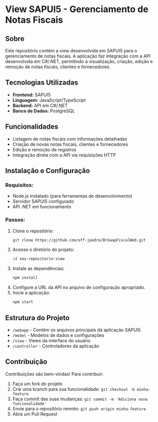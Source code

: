# View SAPUI5 - Gerenciamento de Notas Fiscais

## Sobre
Este repositório contém a view desenvolvida em SAPUI5 para o gerenciamento de notas fiscais. A aplicação faz integração com a API desenvolvida em C#/.NET, permitindo a visualização, criação, edição e remoção de notas fiscais, clientes e fornecedores.

## Tecnologias Utilizadas
- **Frontend:** SAPUI5
- **Linguagem:** JavaScript/TypeScript
- **Backend:** API em C#/.NET
- **Banco de Dados:** PostgreSQL

## Funcionalidades
- Listagem de notas fiscais com informações detalhadas
- Criação de novas notas fiscais, clientes e fornecedores
- Edição e remoção de registros
- Integração direta com a API via requisições HTTP

## Instalação e Configuração
### Requisitos:
- Node.js instalado (para ferramentas de desenvolvimento)
- Servidor SAPUI5 configurado
- API .NET em funcionamento

### Passos:
1. Clone o repositório:
   ```sh
   git clone https://github.com/off-jpedro/BrGaapFiscalWeb.git
   ```
2. Acesse o diretório do projeto:
   ```sh
   cd seu-repositorio-view
   ```
3. Instale as dependências:
   ```sh
   npm install
   ```
4. Configure a URL da API no arquivo de configuração apropriado.
5. Inicie a aplicação:
   ```sh
   npm start
   ```

## Estrutura do Projeto
- `/webapp` - Contém os arquivos principais da aplicação SAPUI5
- `/model` - Modelos de dados e configurações
- `/view` - Views da interface do usuário
- `/controller` - Controladores da aplicação

## Contribuição
Contribuições são bem-vindas! Para contribuir:
1. Faça um fork do projeto
2. Crie uma branch para sua funcionalidade: `git checkout -b minha-feature`
3. Faça commit das suas mudanças: `git commit -m 'Adiciona nova funcionalidade'`
4. Envie para o repositório remoto: `git push origin minha-feature`
5. Abra um Pull Request

